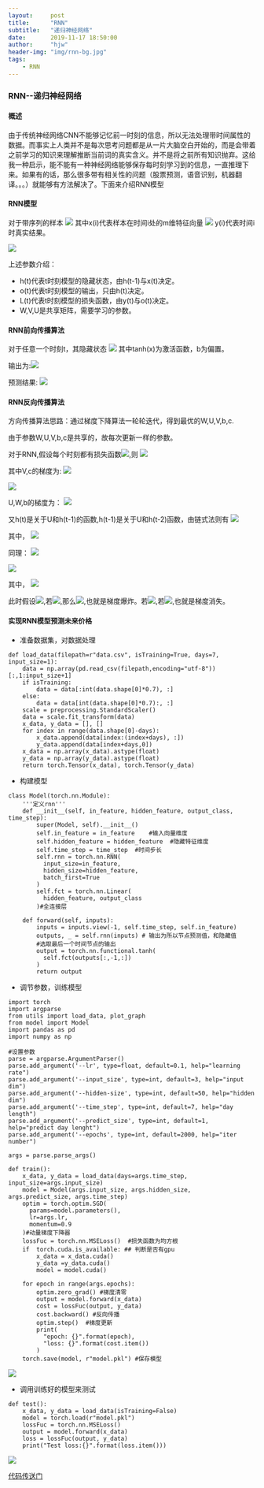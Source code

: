 ```yaml
---
layout:     post
title:      "RNN"
subtitle:   "递归神经网络"
date:       2019-11-17 18:50:00
author:     "hjw"
header-img: "img/rnn-bg.jpg"
tags:
    - RNN
---
```


### RNN--递归神经网络

#### 概述

由于传统神经网络CNN不能够记忆前一时刻的信息，所以无法处理带时间属性的数据。而事实上人类并不是每次思考问题都是从一片大脑空白开始的，而是会带着之前学习的知识来理解推断当前词的真实含义。并不是将之前所有知识抛弃。这给我一种启示，能不能有一种神经网络能够保存每时刻学习到的信息，一直推理下来。如果有的话，那么很多带有相关性的问题（股票预测，语音识别，机器翻译。。。）就能够有方法解决了。下面来介绍RNN模型

#### RNN模型

对于带序列的样本
<img src="http://latex.codecogs.com/gif.latex?X={(x^(1),y^(1)),(x^(2),y^(2),...,x^(n),y^(n))}">
其中x(i)代表样本在时间i处的m维特征向量
<img src="http://latex.codecogs.com/gif.latex?$x^(i)={x_1^(i),x_2^(i),...,x_m^(i)}$">
y(i)代表时间i时真实结果。

![](/img/rnn-model.png)

上述参数介绍：

+ h(t)代表t时刻模型的隐藏状态，由h(t-1)与x(t)决定。
+ o(t)代表t时刻模型的输出，只由h(t)决定。
+ L(t)代表t时刻模型的损失函数，由y(t)与o(t)决定。
+ W,V,U是共享矩阵，需要学习的参数。

#### RNN前向传播算法

对于任意一个时刻t，其隐藏状态
<img src="http://latex.codecogs.com/gif.latex?h(t)=tanh(Wh(t-1)+Ux(t)+b)">
其中tanh(x)为激活函数，b为偏置。

输出为:<img src="http://latex.codecogs.com/gif.latex?$o^(t)=Vh(t)+c$">

预测结果: <img src="http://latex.codecogs.com/gif.latex?y(t)=softmax(o(t))">

#### RNN反向传播算法

方向传播算法思路：通过梯度下降算法一轮轮迭代，得到最优的W,U,V,b,c.

由于参数W,U,V,b,c是共享的，故每次更新一样的参数。

对于RNN,假设每个时刻都有损失函数<img src="http://latex.codecogs.com/gif.latex?$L(t)=-y(t)log(y(t))$">,则
<img src="http://latex.codecogs.com/gif.latex?L=\sum_{t=1}^{T}{L(t)}=\sum_{t=1}^{T}{-y(t)log(y(t))}">

其中V,c的梯度为:
<img src="http://latex.codecogs.com/gif.latex?\frac{\partial{L}}{\partial c}=\sum_{t=1}^{T} \frac{\partial{L^(t)}}{\partial c}=\sum_{t=1}^{T} \frac{\partial{L^(t)}}{\partial{y^(t)}}\frac{\partial{y^(t)}}{\partial{c}}">


<img src="http://latex.codecogs.com/gif.latex?\frac{\partial{L}}{\partial V}=\sum_{t=1}^{T}{\frac{\partial L^(t)}{\partial{V}}}=\sum_{t=1}^{T}{\frac{\partial{L^(t)}}{\partial{y^(t)}}}{\frac{\partial{y^(t)}}{\partial{o^(t)}}}{\frac{\partial{o^(t)}}{\partial{V}}}">

U,W,b的梯度为：
<img src="http://latex.codecogs.com/gif.latex?
\frac{\partial L}{\partial U}=\sum{\frac{\partial L^(t)}{\partial y^(t)}}{\frac{\partial y^(t)}{\partial o^(t)}}{\frac{\partial o^(t)}{\partial h^(t)}}{\frac{\partial h^(t)}{\partial U}}">

又h(t)是关于U和h(t-1)的函数,h(t-1)是关于U和h(t-2)函数，由链式法则有
<img src="http://latex.codecogs.com/gif.latex?
{\frac{\partial L}{\partial U}}=\sum_{t=1}^{T} \sum_{k=1}^{t}{\frac{\partial L^(t)}{\partial y^(t)}}{\frac{\partial y^(t)}{\partial o^(t)}}{\frac{\partial o^(t)}{\partial h^(t)}}{\frac{\partial h^(t)}{\partial h^(k)}}{\frac{\partial h(k)}{\partial U}}">

其中，
<img src="http://latex.codecogs.com/gif.latex?
{\frac{\partial h(t)}{\partial h(k)}}=\prod_{i=k+1}^{t}{\frac{\partial h(i)}{\partial h(i-1)}}">

同理：
<img src="http://latex.codecogs.com/gif.latex?
{\frac{\partial L}{\partial W}}=\sum_{t=1}^{T} \sum_{k=1}^{t}{\frac{\partial L^(t)}{\partial y^(t)}}{\frac{\partial y^(t)}{\partial o^(t)}}{\frac{\partial o^(t)}{\partial h^(t)}}{\frac{\partial h^(t)}{\partial h^(k)}}{\frac{\partial h(k)}{\partial W}}">

<img src="http://latex.codecogs.com/gif.latex?
{\frac{\partial L}{\partial b}}=\sum_{t=1}^{T} \sum_{k=1}^{t}{\frac{\partial L^(t)}{\partial y^(t)}}{\frac{\partial y^(t)}{\partial o^(t)}}{\frac{\partial o^(t)}{\partial h^(t)}}{\frac{\partial h^(t)}{\partial h^(k)}}{\frac{\partial h(k)}{\partial b}}">

其中，
<img src="http://latex.codecogs.com/gif.latex?
{\frac{\partial h(t)}{\partial h(k)}}=\prod_{i=k+1}^{t}{\frac{\partial h(i)}{\partial h(i-1)}}">

此时假设<img src="http://latex.codecogs.com/gif.latex?\zeta ={\frac{\partial h(i)}{{\partial h(i-1)}}}">,若<img src="http://latex.codecogs.com/gif.latex?\zeta>1,t-k \to \infty">,那么<img src="http://latex.codecogs.com/gif.latex?\zeta^{t-k}\to\infty">,也就是梯度爆炸。若<img src="http://latex.codecogs.com/gif.latex?\zeta ={{\partial{h(i)}}\over{{\partial{h(i-1)}}}}">,若<img src="http://latex.codecogs.com/gif.latex?{\zeta<1,{t-k \to \infty}},那么\zeta^{t-k}\to0">,也就是梯度消失。

#### 实现RNN模型预测未来价格

+ 准备数据集，对数据处理

```
def load_data(filepath=r"data.csv", isTraining=True, days=7, input_size=1):
    data = np.array(pd.read_csv(filepath,encoding="utf-8"))[:,1:input_size+1]
    if isTraining:
        data = data[:int(data.shape[0]*0.7), :]
    else:
        data = data[int(data.shape[0]*0.7):, :]
    scale = preprocessing.StandardScaler()
    data = scale.fit_transform(data)
    x_data, y_data = [], []
    for index in range(data.shape[0]-days):
        x_data.append(data[index:(index+days), :])
        y_data.append(data[index+days,0])
    x_data = np.array(x_data).astype(float)
    y_data = np.array(y_data).astype(float)
    return torch.Tensor(x_data), torch.Tensor(y_data)
```

+ 构建模型

```
class Model(torch.nn.Module):
    '''定义rnn'''
    def __init__(self, in_feature, hidden_feature, output_class, time_step):
        super(Model, self).__init__()
        self.in_feature = in_feature    #输入向量维度
        self.hidden_feature = hidden_feature  #隐藏特征维度
        self.time_step = time_step  #时间步长
        self.rnn = torch.nn.RNN(
          input_size=in_feature,
          hidden_size=hidden_feature,
          batch_first=True 
        )
        self.fct = torch.nn.Linear(
          hidden_feature, output_class
        )#全连接层

    def forward(self, inputs):
        inputs = inputs.view(-1, self.time_step, self.in_feature)
        outputs, _ = self.rnn(inputs) # 输出为所以节点预测值，和隐藏值
        #选取最后一个时间节点的输出
        output = torch.nn.functional.tanh(
          self.fct(outputs[:,-1,:])
        )
        return output
```

+ 调节参数，训练模型

```
import torch
import argparse
from utils import load_data, plot_graph
from model import Model
import pandas as pd 
import numpy as np 

#设置参数
parse = argparse.ArgumentParser()
parse.add_argument('--lr', type=float, default=0.1, help="learning rate")
parse.add_argument('--input_size', type=int, default=3, help="input dim")
parse.add_argument('--hidden-size', type=int, default=50, help="hidden dim")
parse.add_argument('--time_step', type=int, default=7, help="day length")
parse.add_argument('--predict_size', type=int, default=1, help="predict day lenght")
parse.add_argument('--epochs', type=int, default=2000, help="iter number")

args = parse.parse_args()

def train():
    x_data, y_data = load_data(days=args.time_step, input_size=args.input_size)
    model = Model(args.input_size, args.hidden_size, args.predict_size, args.time_step)
    optim = torch.optim.SGD(
      params=model.parameters(),
      lr=args.lr,
      momentum=0.9
    )#动量梯度下降器
    lossFuc = torch.nn.MSELoss()  #损失函数为均方根
    if  torch.cuda.is_available: ## 判断是否有gpu
        x_data = x_data.cuda()
        y_data =y_data.cuda()
        model = model.cuda()

    for epoch in range(args.epochs):
        optim.zero_grad() #梯度清零
        output = model.forward(x_data)
        cost = lossFuc(output, y_data)
        cost.backward() #反向传播
        optim.step()  #梯度更新
        print(
          "epoch: {}".format(epoch),
          "loss: {}".format(cost.item())
        )
    torch.save(model, r"model.pkl") #保存模型
```

![](/img/rnn-res.png)

+ 调用训练好的模型来测试

```
def test():
    x_data, y_data = load_data(isTraining=False)
    model = torch.load(r"model.pkl")
    lossFuc = torch.nn.MSELoss()
    output = model.forward(x_data)
    loss = lossFuc(output, y_data)
    print("Test loss:{}".format(loss.item()))
```

![](/img/rnn-test.png)

[代码传送门]( https://github.com/MorningForest/RNN )
